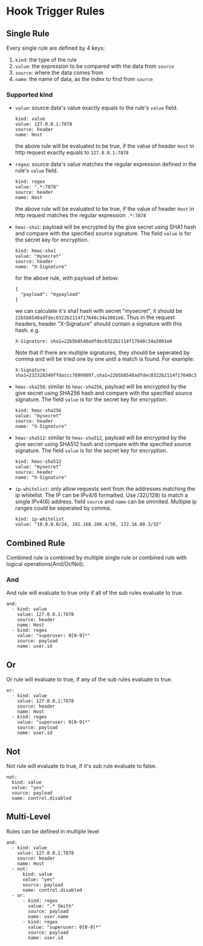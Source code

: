 # Hook Trigger Rules
## Single Rule
Every single rule are defined by 4 keys:
1. `kind`: the type of the rule
2. `value`: the expression to be compared with the data from `source`
3. `source`: where the data comes from
4. `name`: the name of data, as the index to find from `source`

### Supported kind
+ `value`: source data's value exactly equals to the rule's `value` field.
    ```  
    kind: value
    value: 127.0.0.1:7878
    source: header
    name: Host
    ```
    the above rule will be evaluated to be true, if the value of header `Host` in http request exactly equals to `127.0.0.1:7878`

+ `regex`: source data's value matches the regular expression defined in the rule's `value` field.
    ``` 
    kind: regex
    value: ".*:7878"
    source: header
    name: Host
    ```
    the above rule will be evaluated to be true, if the value of header `Host` in http request matches the regular expression `.*:7878`

+ `hmac-sha1`: payload will be encrypted by the give secret using SHA1 hash and compare with the specified source signature. The field `value` is for the secret key for encryption.
    ```
    kind: hmac-sha1
    value: "mysecret"
    source: header
    name: "X-Signature"
    ```
    for the above rule, with payload of below:
    ```
    {
      "payload": "mypayload"
    }
    ``` 
    we can calculate it's sha1 hash with secret "mysecret", it should be `22b5b8548adfdec0322b2114f17648c34a3081e6`. Thus in the request headers, header "X-Signature" should contain a signature with this hash. e.g. 
    ```
    X-Signature: sha1=22b5b8548adfdec0322b2114f17648c34a3081e6
    ```
    Note that if there are multiple signatures, they should be seperated by comma and will be tried one by one until a match is found. For example:
    ```
    X-Signature: sha1=232328349ffdaccc78999897,sha1=22b5b8548adfdec0322b2114f17648c34a3081e6
    ```
+ `hmac-sha256`: similar to `hmac-sha256`, payload will be encrypted by the give secret using SHA256 hash and compare with the specified source signature. The field `value` is for the secret key for encryption.
    ```
    kind: hmac-sha256
    value: "mysecret"
    source: header
    name: "X-Signature"
    ```
+ `hmac-sha512`: similar to `hmac-sha512`, payload will be encrypted by the give secret using SHA512 hash and compare with the specified source signature. The field `value` is for the secret key for encryption.
    ```
    kind: hmac-sha512
    value: "mysecret"
    source: header
    name: "X-Signature"
    ```
+ `ip-whitelist`: only allow requests sent from the addresses matching the ip whitelist. The IP can be IPv4/6 formatted. Use /32(/128) to match a single IPv4(6) address. field `source` and `name` can be ommited. Multiple ip ranges could be seperated by comma.
    ```
    kind: ip-whitelist
    value: "10.0.0.0/24, 192.168.100.4/30, 172.16.80.3/32"
    ```
    
## Combined Rule
Combined rule is combined by multiple single rule or combined rule with logical operations(And/Or/Not).

### And
And rule will evaluate to true only if all of the sub rules evaluate to true.
```
and:
  - kind: value
    value: 127.0.0.1:7878
    source: header
    name: Host
  - kind: regex
    value: "superuser: 0[0-9]*"
    source: payload
    name: user.id
```
## Or
Or rule will evaluate to true, if any of the sub rules evaluate to true.
```
or:
  - kind: value
    value: 127.0.0.1:7878
    source: header
    name: Host
  - kind: regex
    value: "superuser: 0[0-9]*"
    source: payload
    name: user.id
```
## Not
Not rule will evaluate to true, if it's sub rule evaluate to false.
```
not:
  kind: value
  value: "yes"
  source: payload
  name: control.disabled
```
## Multi-Level 
Rules can be defined in multiple level
```
and: 
  - kind: value
    value: 127.0.0.1:7878
    source: header
    name: Host
  - not:
      kind: value
      value: "yes"
      source: payload
      name: control.disabled
  - or:
      - kind: regex
        value: ".* Smith"
        source: payload
        name: user.name
      - kind: regex
        value: "superuser: 0[0-9]*"
        source: payload
        name: user.id
```
